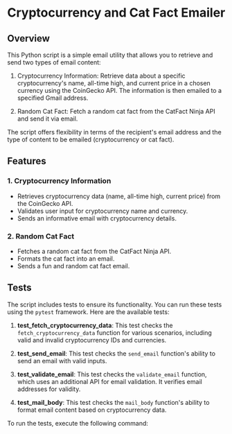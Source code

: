 # Cryptocurrency and Cat Fact Emailer

## Overview

This Python script is a simple email utility that allows you to retrieve and send two types of email content:

1. Cryptocurrency Information: Retrieve data about a specific cryptocurrency's name, all-time high, and current price in a chosen currency using the CoinGecko API. The information is then emailed to a specified Gmail address.

2. Random Cat Fact: Fetch a random cat fact from the CatFact Ninja API and send it via email.

The script offers flexibility in terms of the recipient's email address and the type of content to be emailed (cryptocurrency or cat fact).

## Features

### 1. Cryptocurrency Information

- Retrieves cryptocurrency data (name, all-time high, current price) from the CoinGecko API.
- Validates user input for cryptocurrency name and currency.
- Sends an informative email with cryptocurrency details.

### 2. Random Cat Fact

- Fetches a random cat fact from the CatFact Ninja API.
- Formats the cat fact into an email.
- Sends a fun and random cat fact email.

## Tests

The script includes tests to ensure its functionality. You can run these tests using the `pytest` framework. Here are the available tests:

1. **test_fetch_cryptocurrency_data**: This test checks the `fetch_cryptocurrency_data` function for various scenarios, including valid and invalid cryptocurrency IDs and currencies.

2. **test_send_email**: This test checks the `send_email` function's ability to send an email with valid inputs.

3. **test_validate_email**: This test checks the `validate_email` function, which uses an additional API for email validation. It verifies email addresses for validity.

4. **test_mail_body**: This test checks the `mail_body` function's ability to format email content based on cryptocurrency data.

To run the tests, execute the following command:
